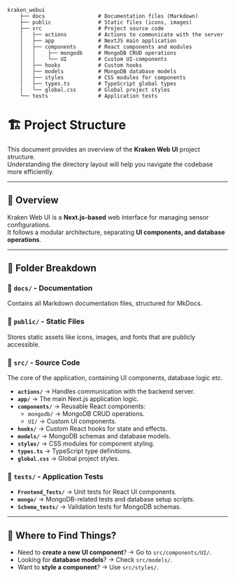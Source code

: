     kraken_webui
        ├── docs                 # Documentation files (Markdown)
        ├── public               # Static files (icons, images)
        ├── src                  # Project source code
        │   ├── actions          # Actions to communicate with the server
        │   ├── app              # NextJS main application
        │   ├── components       # React components and modules
        │   │    ├── mongodb     # MongoDB CRUD operations
        │   │    └── UI          # Custom UI-components
        │   ├── hooks            # Custom hooks
        │   ├── models           # MongoDB database models
        │   ├── styles           # CSS modules for components
        │   ├── types.ts         # TypeScript global types
        |   └── global.css       # Global project styles
        └── tests                # Application tests

# 🏗️ Project Structure

This document provides an overview of the **Kraken Web UI** project structure.  
Understanding the directory layout will help you navigate the codebase more efficiently.

---

## 📌 Overview

Kraken Web UI is a **Next.js-based** web interface for managing sensor configurations.  
It follows a modular architecture, separating **UI components, and database operations**.

---

## 📂 Folder Breakdown

### 🔹 `docs/` - Documentation

Contains all Markdown documentation files, structured for MkDocs.

### 🔹 `public/` - Static Files

Stores static assets like icons, images, and fonts that are publicly accessible.

### 🔹 `src/` - Source Code

The core of the application, containing UI components, database logic etc.

- **`actions/`** → Handles communication with the backend server.
- **`app/`** → The main Next.js application logic.
- **`components/`** → Reusable React components:
  - `mongodb/` → MongoDB CRUD operations.
  - `UI/` → Custom UI components.
- **`hooks/`** → Custom React hooks for state and effects.
- **`models/`** → MongoDB schemas and database models.
- **`styles/`** → CSS modules for component styling.
- **`types.ts`** → TypeScript type definitions.
- **`global.css`** → Global project styles.

### 🔹 `tests/` - Application Tests

- **`Frontend_Tests/`** → Unit tests for React UI components.
- **`mongo/`** → MongoDB-related tests and database setup scripts.
- **`Schema_tests/`** → Validation tests for MongoDB schemas.

---

## 🔎 Where to Find Things?

- Need to **create a new UI component**? → Go to `src/components/UI/`.
- Looking for **database models**? → Check `src/models/`.
- Want to **style a component**? → Use `src/styles/`.

